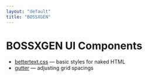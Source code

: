```yaml
---
layout: "default"
title: "BOSSXGEN"
---
```


# BOSSXGEN UI Components

* [bettertext.css](bettertext) — basic styles for naked HTML
* [gutter](gutter) — adjusting grid spacings
